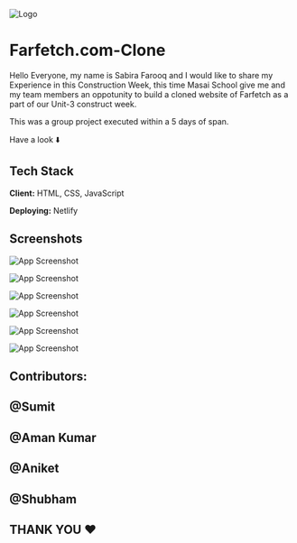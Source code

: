 
![Logo](https://aboutfarfetch.com/media/1003/farfetch-logo.jpg)


# Farfetch.com-Clone

Hello Everyone, my name is Sabira Farooq and I would like to share my Experience in this Construction Week, this time Masai School give me and my team members an oppotunity to build a cloned website of Farfetch as a part of our Unit-3 construct week.

This was a group project executed within a 5 days of span.


Have a look ⬇️



## Tech Stack

**Client:** HTML, CSS, JavaScript

**Deploying:** Netlify





## Screenshots

![App Screenshot](https://miro.medium.com/max/875/1*h-yTz_plDSGI-cztXvbklA.jpeg)

![App Screenshot](https://miro.medium.com/max/875/1*IPTCj70KN7leyQJ_k5iawA.jpeg)

![App Screenshot](https://miro.medium.com/max/875/1*yOYCnn52HTFDMMxfwnJYfw.jpeg)

![App Screenshot](https://miro.medium.com/max/875/1*fKRMZZJarCITW7jbLA62kQ.jpeg)

![App Screenshot](https://miro.medium.com/max/758/1*guIw6kLpVilpLDdB48hubA.jpeg)

![App Screenshot](https://miro.medium.com/max/875/1*-rsAvG34cGeHDnwjWcgkzQ.jpeg)

## Contributors:
## @Sumit
## @Aman Kumar
## @Aniket
## @Shubham

## THANK YOU ❤️


